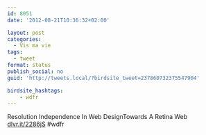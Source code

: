 ```yaml
---
id: 8051
date: '2012-08-21T10:36:32+02:00'

layout: post
categories:
  - Vis ma vie
tags:
  - tweet
format: status
publish_social: no
guid: 'http://tweets.local/?birdsite_tweet=237860732375547904'

birdsite_hashtags:
    - wdfr
---
```


Resolution Independence In Web DesignTowards A Retina Web [dlvr.it/2286jS](http://dlvr.it/2286jS) #wdfr